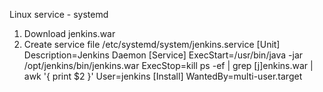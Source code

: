 Linux service - systemd

1. Download jenkins.war
2. Create service file /etc/systemd/system/jenkins.service
[Unit]
Description=Jenkins Daemon
[Service]
ExecStart=/usr/bin/java -jar /opt/jenkins/bin/jenkins.war
ExecStop=kill ps -ef | grep [j]enkins.war | awk '{ print $2 }'
User=jenkins
[Install]
WantedBy=multi-user.target


